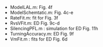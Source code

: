 
- ModelLAL.m: Fig. 4f
- ModelSchemtatic.m: Fig. 4c-e
- RateFit.m: fit for Fig. 3f
- RvsVFit.m: ED Fig. 9c-d
- SilencingPFL.m : simulation for ED Fig. 11h
- TurningAccuracy.m: ED Fig. 9f
- VmFit.m : fits for ED Fig. 6d